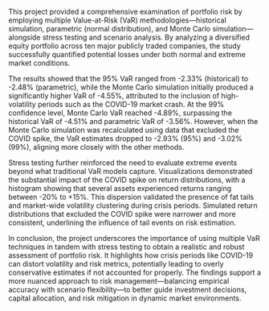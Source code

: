 This project provided a comprehensive examination of portfolio risk by employing multiple Value-at-Risk (VaR) methodologies—historical simulation, parametric (normal distribution), and Monte Carlo simulation—alongside stress testing and scenario analysis. By analyzing a diversified equity portfolio across ten major publicly traded companies, the study successfully quantified potential losses under both normal and extreme market conditions.

The results showed that the 95% VaR ranged from -2.33% (historical) to -2.48% (parametric), while the Monte Carlo simulation initially produced a significantly higher VaR of -4.55%, attributed to the inclusion of high-volatility periods such as the COVID-19 market crash. At the 99% confidence level, Monte Carlo VaR reached -4.89%, surpassing the historical VaR of -4.51% and parametric VaR of -3.56%. However, when the Monte Carlo simulation was recalculated using data that excluded the COVID spike, the VaR estimates dropped to -2.93% (95%) and -3.02% (99%), aligning more closely with the other methods.

Stress testing further reinforced the need to evaluate extreme events beyond what traditional VaR models capture. Visualizations demonstrated the substantial impact of the COVID spike on return distributions, with a histogram showing that several assets experienced returns ranging between -20% to +15%. This dispersion validated the presence of fat tails and market-wide volatility clustering during crisis periods. Simulated return distributions that excluded the COVID spike were narrower and more consistent, underlining the influence of tail events on risk estimation.

In conclusion, the project underscores the importance of using multiple VaR techniques in tandem with stress testing to obtain a realistic and robust assessment of portfolio risk. It highlights how crisis periods like COVID-19 can distort volatility and risk metrics, potentially leading to overly conservative estimates if not accounted for properly. The findings support a more nuanced approach to risk management—balancing empirical accuracy with scenario flexibility—to better guide investment decisions, capital allocation, and risk mitigation in dynamic market environments.
